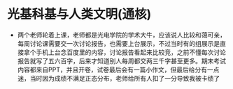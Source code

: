 # **光基科基与人类文明**(通核)

- 两个老师轮着上课，老师都是光电学院的学术大牛，应该说人比较和蔼可亲，每周讨论课需要交一次讨论报告，也需要上台展示，不过当时有的组展示是直接拿个手机上台念百度里的内容，讨论报告看起来比较竞，之前不懂每次讨论报告就写了五六百字，后来才知道别人每周都交两三千字甚至更多。期末考试内容都来自PPT，并且开卷，试卷最后会有一篇小作文，但最后给分有一点迷，当时因为成绩不满足正态分布，老师给所有人扣了一分导致我被卡绩了

